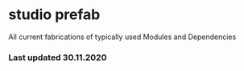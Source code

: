 # studio prefab
 All current fabrications of typically used Modules and Dependencies
### Last updated 30.11.2020